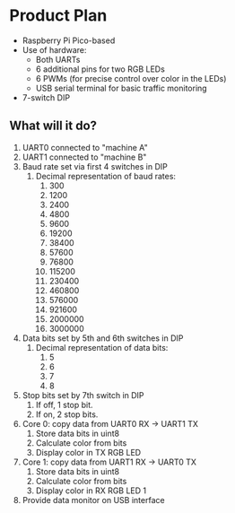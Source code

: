 # Product Plan

* Raspberry Pi Pico-based
* Use of hardware:
  * Both UARTs
  * 6 additional pins for two RGB LEDs
  * 6 PWMs (for precise control over color in the LEDs)
  * USB serial terminal for basic traffic monitoring
* 7-switch DIP

## What will it do?

1. UART0 connected to "machine A"
2. UART1 connected to "machine B"
3. Baud rate set via first 4 switches in DIP
   1. Decimal representation of baud rates:
      1. 300
      2. 1200
      3. 2400
      4. 4800
      5. 9600
      6. 19200
      7. 38400
      8. 57600
      9. 76800
      10. 115200
      11. 230400
      12. 460800
      13. 576000
      14. 921600
      15. 2000000
      16. 3000000
4. Data bits set by 5th and 6th switches in DIP
   1. Decimal representation of data bits:
      1. 5
      2. 6
      3. 7
      4. 8
5. Stop bits set by 7th switch in DIP
   1. If off, 1 stop bit.
   2. If on, 2 stop bits.
6. Core 0: copy data from UART0 RX -> UART1 TX
   1. Store data bits in uint8
   2. Calculate color from bits
   3. Display color in TX RGB LED
7. Core 1: copy data from UART1 RX -> UART0 TX
   1. Store data bits in uint8
   2. Calculate color from bits
   3. Display color in RX RGB LED 1
8. Provide data monitor on USB interface
